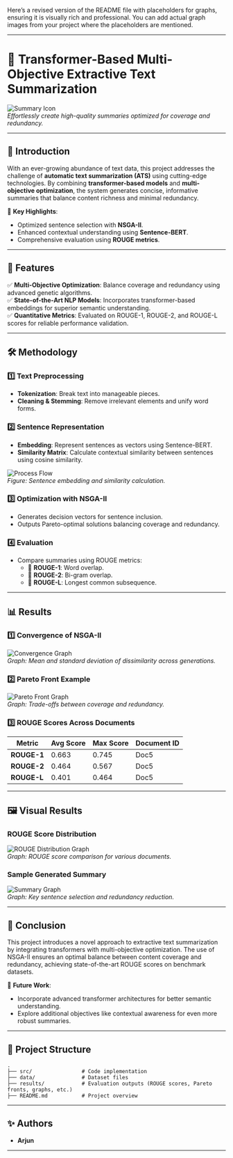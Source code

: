 Here’s a revised version of the README file with placeholders for graphs, ensuring it is visually rich and professional. You can add actual graph images from your project where the placeholders are mentioned.

---

# 🌟 Transformer-Based Multi-Objective Extractive Text Summarization

![Summary Icon](https://via.placeholder.com/100)  
*Effortlessly create high-quality summaries optimized for coverage and redundancy.*

---

## 📖 Introduction  
With an ever-growing abundance of text data, this project addresses the challenge of **automatic text summarization (ATS)** using cutting-edge technologies. By combining **transformer-based models** and **multi-objective optimization**, the system generates concise, informative summaries that balance content richness and minimal redundancy.  

🔑 **Key Highlights**:  
- Optimized sentence selection with **NSGA-II**.  
- Enhanced contextual understanding using **Sentence-BERT**.  
- Comprehensive evaluation using **ROUGE metrics**.  

---

## 🚀 Features  
✅ **Multi-Objective Optimization**: Balance coverage and redundancy using advanced genetic algorithms.  
✅ **State-of-the-Art NLP Models**: Incorporates transformer-based embeddings for superior semantic understanding.  
✅ **Quantitative Metrics**: Evaluated on ROUGE-1, ROUGE-2, and ROUGE-L scores for reliable performance validation.  

---

## 🛠 Methodology  
### **1️⃣ Text Preprocessing**  
- **Tokenization**: Break text into manageable pieces.  
- **Cleaning & Stemming**: Remove irrelevant elements and unify word forms.  

### **2️⃣ Sentence Representation**  
- **Embedding**: Represent sentences as vectors using Sentence-BERT.  
- **Similarity Matrix**: Calculate contextual similarity between sentences using cosine similarity.

![Process Flow](https://via.placeholder.com/600x200)  
*Figure: Sentence embedding and similarity calculation.*

### **3️⃣ Optimization with NSGA-II**  
- Generates decision vectors for sentence inclusion.  
- Outputs Pareto-optimal solutions balancing coverage and redundancy.  

### **4️⃣ Evaluation**  
- Compare summaries using ROUGE metrics:  
  - 🔹 **ROUGE-1**: Word overlap.  
  - 🔹 **ROUGE-2**: Bi-gram overlap.  
  - 🔹 **ROUGE-L**: Longest common subsequence.  

---

## 📊 Results  

### **1️⃣ Convergence of NSGA-II**  
![Convergence Graph](https://via.placeholder.com/600x300)  
*Graph: Mean and standard deviation of dissimilarity across generations.*

### **2️⃣ Pareto Front Example**  
![Pareto Front Graph](https://via.placeholder.com/600x300)  
*Graph: Trade-offs between coverage and redundancy.*

### **3️⃣ ROUGE Scores Across Documents**  
| Metric        | Avg Score | Max Score | Document ID |
|---------------|-----------|-----------|-------------|
| **ROUGE-1**  | 0.663     | 0.745     | Doc5        |
| **ROUGE-2**  | 0.464     | 0.567     | Doc5        |
| **ROUGE-L**  | 0.401     | 0.464     | Doc5        |

---

## 🖼 Visual Results  
### **ROUGE Score Distribution**  
![ROUGE Distribution Graph](https://via.placeholder.com/600x300)  
*Graph: ROUGE score comparison for various documents.*

### **Sample Generated Summary**  
![Summary Graph](https://via.placeholder.com/600x300)  
*Graph: Key sentence selection and redundancy reduction.*

---

## 🏁 Conclusion  
This project introduces a novel approach to extractive text summarization by integrating transformers with multi-objective optimization. The use of NSGA-II ensures an optimal balance between content coverage and redundancy, achieving state-of-the-art ROUGE scores on benchmark datasets.  

🚩 **Future Work**:  
- Incorporate advanced transformer architectures for better semantic understanding.  
- Explore additional objectives like contextual awareness for even more robust summaries.

---

## 📂 Project Structure  
```
.
├── src/                # Code implementation
├── data/               # Dataset files
├── results/            # Evaluation outputs (ROUGE scores, Pareto fronts, graphs, etc.)
├── README.md           # Project overview
```

---

## ✨ Authors  
- **Arjun** 
---
